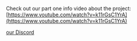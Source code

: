  Check out our part one info video about the project: [https://www.youtube.com/watch?v=k11rGsC1YrA](https://www.youtube.com/watch?v=k11rGsC1YrA)


[our Discord](https://discord.gg/A9ynzV9KQY)
